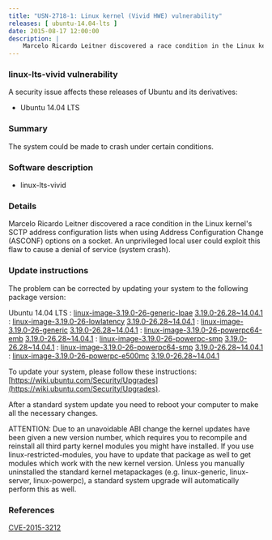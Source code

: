```yaml
---
title: "USN-2718-1: Linux kernel (Vivid HWE) vulnerability"
releases: [ ubuntu-14.04-lts ]
date: 2015-08-17 12:00:00
description: |
    Marcelo Ricardo Leitner discovered a race condition in the Linux kernel&#39;s SCTP address configuration lists when using Address Configuration Change (ASCONF) options on a socket. An unprivileged local user could exploit this flaw to cause a denial of service (system crash). 
--- 
```

 
### linux-lts-vivid vulnerability

A security issue affects these releases of Ubuntu and its derivatives:

* Ubuntu 14.04 LTS

### Summary

The system could be made to crash under certain conditions. 

### Software description

* linux-lts-vivid 

### Details

Marcelo Ricardo Leitner discovered a race condition in the Linux kernel&#39;s SCTP address configuration lists when using Address Configuration Change (ASCONF) options on a socket. An unprivileged local user could exploit this flaw to cause a denial of service (system crash). 

### Update instructions

The problem can be corrected by updating your system to the following package version:

Ubuntu 14.04 LTS
 : [linux-image-3.19.0-26-generic-lpae](https://launchpad.net/ubuntu/+source/linux-lts-vivid) <span> [3.19.0-26.28~14.04.1](https://launchpad.net/ubuntu/+source/linux-lts-vivid/3.19.0-26.28~14.04.1) </span> 
 : [linux-image-3.19.0-26-lowlatency](https://launchpad.net/ubuntu/+source/linux-lts-vivid) <span> [3.19.0-26.28~14.04.1](https://launchpad.net/ubuntu/+source/linux-lts-vivid/3.19.0-26.28~14.04.1) </span> 
 : [linux-image-3.19.0-26-generic](https://launchpad.net/ubuntu/+source/linux-lts-vivid) <span> [3.19.0-26.28~14.04.1](https://launchpad.net/ubuntu/+source/linux-lts-vivid/3.19.0-26.28~14.04.1) </span> 
 : [linux-image-3.19.0-26-powerpc64-emb](https://launchpad.net/ubuntu/+source/linux-lts-vivid) <span> [3.19.0-26.28~14.04.1](https://launchpad.net/ubuntu/+source/linux-lts-vivid/3.19.0-26.28~14.04.1) </span> 
 : [linux-image-3.19.0-26-powerpc-smp](https://launchpad.net/ubuntu/+source/linux-lts-vivid) <span> [3.19.0-26.28~14.04.1](https://launchpad.net/ubuntu/+source/linux-lts-vivid/3.19.0-26.28~14.04.1) </span> 
 : [linux-image-3.19.0-26-powerpc64-smp](https://launchpad.net/ubuntu/+source/linux-lts-vivid) <span> [3.19.0-26.28~14.04.1](https://launchpad.net/ubuntu/+source/linux-lts-vivid/3.19.0-26.28~14.04.1) </span> 
 : [linux-image-3.19.0-26-powerpc-e500mc](https://launchpad.net/ubuntu/+source/linux-lts-vivid) <span> [3.19.0-26.28~14.04.1](https://launchpad.net/ubuntu/+source/linux-lts-vivid/3.19.0-26.28~14.04.1) </span> 

To update your system, please follow these instructions: [https://wiki.ubuntu.com/Security/Upgrades](https://wiki.ubuntu.com/Security/Upgrades).

After a standard system update you need to reboot your computer to make all the necessary changes.

ATTENTION: Due to an unavoidable ABI change the kernel updates have been given a new version number, which requires you to recompile and reinstall all third party kernel modules you might have installed. If you use linux-restricted-modules, you have to update that package as well to get modules which work with the new kernel version. Unless you manually uninstalled the standard kernel metapackages (e.g. linux-generic, linux-server, linux-powerpc), a standard system upgrade will automatically perform this as well. 

### References

 [CVE-2015-3212](http://people.ubuntu.com/~ubuntu-security/cve/CVE-2015-3212)
 
